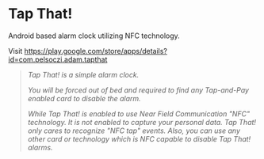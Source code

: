 # Tap That!
Android based alarm clock utilizing NFC technology.

Visit https://play.google.com/store/apps/details?id=com.pelsoczi.adam.tapthat


> *Tap That! is a simple alarm clock.*
>
> *You will be forced out of bed and required to find any Tap-and-Pay enabled card to disable the alarm.*
>
> *While Tap That! is enabled to use Near Field Communication "NFC" technology. It is not enabled to capture your personal data. Tap That! only cares to recognize "NFC tap" events. Also, you can use any other card or technology which is NFC capable to disable Tap That! alarms.*
